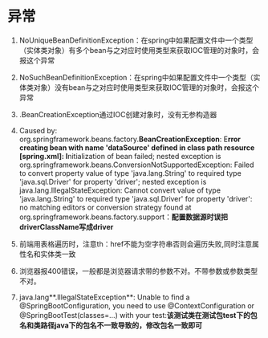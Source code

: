 #  异常

1. NoUniqueBeanDefinitionException：在spring中如果配置文件中一个类型（实体类对象）有多个bean与之对应时使用类型来获取IOC管理的对象时，会报这个异常

2. NoSuchBeanDefinitionException：在spring中如果配置文件中一个类型（实体类对象）没有bean与之对应时使用类型来获取IOC管理的对象时，会报这个异常

3. .BeanCreationException通过IOC创建对象时，没有无参构造器

4. Caused by: org.springframework.beans.factory.**BeanCreationException**: E**rror creating bean with name 'dataSource' defined in class path resource [spring.xml]: I**nitialization of bean failed; nested exception is org.springframework.beans.ConversionNotSupportedException: Failed to convert property value of type 'java.lang.String' to required type 'java.sql.Driver' for property 'driver'; nested exception is java.lang.IllegalStateException: Cannot convert value of type 'java.lang.String' to required type 'java.sql.Driver' for property 'driver': no matching editors or conversion strategy found
    	at org.springframework.beans.factory.support：**配置数据源时误把driverClassName写成driver**

5. 前端用表格遍历时，注意th：href不能为空字符串否则会遍历失败,同时注意属性名和实体类一致

6. 浏览器报400错误，一般都是浏览器请求带的参数不对。不带参数或参数类型不对。

7. java.lang**.IllegalStateException**: Unable to find a @SpringBootConfiguration, you need to use @ContextConfiguration or @SpringBootTest(classes=...) with your test:**该测试类在测试包test下的包名和类路径java下的包名不一致导致的，修改包名一致即可**

     

     

